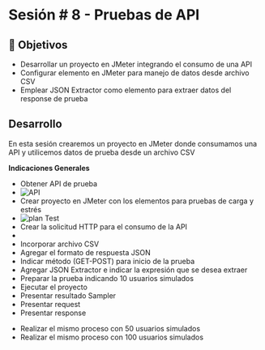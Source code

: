# Sesión # 8 - Pruebas de API 

## :dart: Objetivos

- Desarrollar un proyecto en JMeter integrando el consumo de una API
- Configurar elemento en JMeter para manejo de datos desde  archivo CSV 
- Emplear JSON Extractor como elemento para extraer datos del response de prueba


## Desarrollo

En esta sesión crearemos un proyecto en JMeter donde consumamos una API y utilicemos datos de prueba desde un archivo CSV


**Indicaciones Generales**

- Obtener API de prueba
- ![API](https://user-images.githubusercontent.com/23124413/171502292-0ddac447-207c-46d5-8df4-67e6876607ed.PNG)
- Crear proyecto en JMeter con los elementos para pruebas de carga y estrés
- ![plan Test](https://user-images.githubusercontent.com/23124413/171502405-0e055ffb-f405-4a2d-b78d-941f2d4f990e.PNG)
- Crear la solicitud HTTP para el consumo de la API
- 
- Incorporar archivo CSV
- Agregar el formato de respuesta JSON
- Indicar método (GET-POST) para inicio de la prueba
- Agregar JSON Extractor e indicar la expresión que se desea extraer
- Preparar la prueba indicando 10 usuarios simulados
- Ejecutar el proyecto
- Presentar resultado Sampler
- Presentar request
- Presentar response

* Realizar el mismo proceso con 50 usuarios simulados
* Realizar el mismo proceso con 100 usuarios simulados

